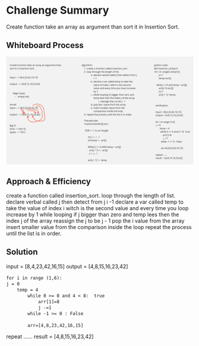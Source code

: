 # Challenge Summary
<!-- Description of the challenge -->
Create function take an array as argument than
sort it in Insertion Sort.
## Whiteboard Process
<!-- Embedded whiteboard image -->
![read](assets/challenge-26.png)
## Approach & Efficiency
<!-- What approach did you take? Why? What is the Big O space/time for this approach? -->
create a function called insertion_sort.
loop through the length of list.
declare verbal called j then detect from j i -1
declare a var called temp to take the value of index i witch is the second value and every time you loop increase by 1
while looping if j bigger than zero and temp lees then the index j of the array
reassign the j to be j - 1
pop the i value from the array
insert smaller value from the comparison inside the loop
repeat the process until the list is in order.
## Solution
<!-- Show how to run your code, and examples of it in action -->


input = [8,4,23,42,16,15]
output = [4,8,15,16,23,42]

    for i in range (1,6):
    j = 0
        temp = 4
            while 0 >= 0 and 4 < 8:  true
                arr[1]=8
                j -=1
            while -1 >= 0 : False

            arr=[4,8,23,42,16,15]

repeat ......
result  = [4,8,15,16,23,42]
